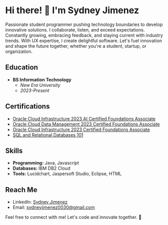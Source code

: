# Hi there! 👋 I'm Sydney Jimenez

Passionate student programmer pushing technology boundaries to develop innovative solutions. I collaborate, listen, and exceed expectations. Constantly growing, embracing feedback, and staying current with industry trends. With UX expertise, I create delightful software. Let's fuel innovation and shape the future together, whether you're a student, startup, or organization.

## Education
- **BS Information Technology**
  - *New Era University*
  - *2023-Present*

## Certifications
- [Oracle Cloud Infrastructure 2023 AI Certified Foundations Associate](https://catalog-education.oracle.com/pls/certview/sharebadge?id=B0ED9FBC13237D076CD79627A208E73BA983B4963379CC03AF0DAF9E332193A6)
- [Oracle Cloud Data Management 2023 Certified Foundations Associate](https://catalog-education.oracle.com/pls/certview/sharebadge?id=CFB24FFB33BD7701943B90EF117FB55D468BB6EFE9D78B2FC94BFF6A5613AD5E)
- [Oracle Cloud Infrastructure 2023 Certified Foundations Associate](https://catalog-education.oracle.com/pls/certview/sharebadge?id=EBB4BFE742387BE67DD9408B361B96752C0F8AD3ABFB9E8087A14BFCBD934D0A)
- [SQL and Relational Databases 101](https://courses.cognitiveclass.ai/certificates/4ce64d154ba3483c8a7c7fa297cea19b)

## Skills
- **Programming:** Java, Javascript
- **Databases:** IBM DB2 Cloud
- **Tools:** Lucidchart, Jaspersoft Studio, Eclipse, HTML

## Reach Me
- LinkedIn: [Sydney Jimenez](https://sydneyjimenez3796ab2a2)
- Email: sydneyjimenez0030@gmail.com

Feel free to connect with me! Let's code and innovate together. 🚀
